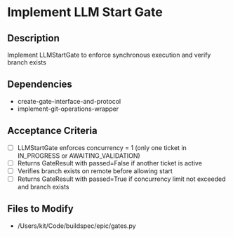 # Implement LLM Start Gate

## Description
Implement LLMStartGate to enforce synchronous execution and verify branch exists

## Dependencies
- create-gate-interface-and-protocol
- implement-git-operations-wrapper

## Acceptance Criteria
- [ ] LLMStartGate enforces concurrency = 1 (only one ticket in IN_PROGRESS or AWAITING_VALIDATION)
- [ ] Returns GateResult with passed=False if another ticket is active
- [ ] Verifies branch exists on remote before allowing start
- [ ] Returns GateResult with passed=True if concurrency limit not exceeded and branch exists

## Files to Modify
- /Users/kit/Code/buildspec/epic/gates.py
